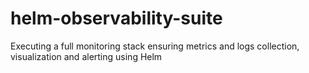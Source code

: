 # helm-observability-suite
Executing a full monitoring stack ensuring metrics and logs collection, visualization and alerting using Helm
